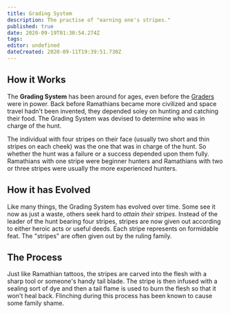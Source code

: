 ```yaml
---
title: Grading System
description: The practise of "earning one's stripes."
published: true
date: 2020-09-19T01:30:54.274Z
tags: 
editor: undefined
dateCreated: 2020-09-11T19:39:51.730Z
---
```


## How it Works

The **Grading System** has been around for ages, even before the [Graders](/genealogy/grader) were in power. Back before Ramathians became more civilized and space travel hadn't been invented, they depended soley on hunting and catching their food. The Grading System was devised to determine who was in charge of the hunt.

The individual with four stripes on their face (usually two short and thin stripes on each cheek) was the one that was in charge of the hunt. So whether the hunt was a failure or a success depended upon them fully. Ramathians with one stripe were beginner hunters and Ramathians with two or three stripes were usually the more experienced hunters.

## How it has Evolved

Like many things, the Grading System has evolved over time. Some see it now as just a waste, others seek hard to *attain their stripes*. Instead of the leader of the hunt bearing four stripes, stripes are now given out according to either heroic acts or useful deeds. Each stripe represents on formidable feat. The "stripes" are often given out by the ruling family.

## The Process

Just like Ramathian tattoos, the stripes are carved into the flesh with a sharp tool or someone's handy tail blade. The stripe is then infused with a sealing sort of dye and then a tail flame is used to burn the flesh so that it won't heal back. Flinching during this process has been known to cause some family shame.
